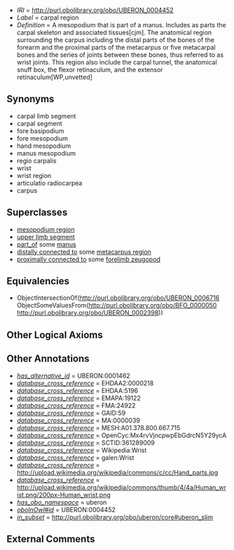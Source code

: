  * *IRI* = http://purl.obolibrary.org/obo/UBERON_0004452
 * *Label* = carpal region
 * *Definition* = A mesopodium that is part of a manus. Includes as parts the carpal skeleton and associated tissues[cjm]. The anatomical region surrounding the carpus including the distal parts of the bones of the forearm and the proximal parts of the metacarpus or five metacarpal bones and the series of joints between these bones, thus referred to as wrist joints. This region also include the carpal tunnel, the anatomical snuff box, the flexor retinaculum, and the extensor retinaculum[WP,unvetted]

## Synonyms

 * carpal limb segment
 * carpal segment
 * fore basipodium
 * fore mesopodium
 * hand mesopodium
 * manus mesopodium
 * regio carpalis
 * wrist
 * wrist region
 * articulatio radiocarpea
 * carpus

## Superclasses

 * [mesopodium region](../../UBERON/16/UBERON_0006716.md)
 * [upper limb segment](../../UBERON/85/UBERON_0008785.md)
 * [part_of](../../BFO/50/BFO_0000050.md) some [manus](../../UBERON/98/UBERON_0002398.md)
 * [distally connected to](../../core#distally/to/core#distally_connected_to.md) some [metacarpus region](../../UBERON/53/UBERON_0004453.md)
 * [proximally connected to](../../core#proximally/to/core#proximally_connected_to.md) some [forelimb zeugopod](../../UBERON/86/UBERON_0002386.md)

## Equivalencies

 * ObjectIntersectionOf(<http://purl.obolibrary.org/obo/UBERON_0006716> ObjectSomeValuesFrom(<http://purl.obolibrary.org/obo/BFO_0000050> <http://purl.obolibrary.org/obo/UBERON_0002398>))

## Other Logical Axioms


## Other Annotations

 * *[has_alternative_id](../../Id/oboInOwl#hasAlternativeId.md)* = UBERON:0001462
 * *[database_cross_reference](../../ef/oboInOwl#hasDbXref.md)* = EHDAA2:0000218
 * *[database_cross_reference](../../ef/oboInOwl#hasDbXref.md)* = EHDAA:5196
 * *[database_cross_reference](../../ef/oboInOwl#hasDbXref.md)* = EMAPA:19122
 * *[database_cross_reference](../../ef/oboInOwl#hasDbXref.md)* = FMA:24922
 * *[database_cross_reference](../../ef/oboInOwl#hasDbXref.md)* = GAID:59
 * *[database_cross_reference](../../ef/oboInOwl#hasDbXref.md)* = MA:0000039
 * *[database_cross_reference](../../ef/oboInOwl#hasDbXref.md)* = MESH:A01.378.800.667.715
 * *[database_cross_reference](../../ef/oboInOwl#hasDbXref.md)* = OpenCyc:Mx4rvVjncpwpEbGdrcN5Y29ycA
 * *[database_cross_reference](../../ef/oboInOwl#hasDbXref.md)* = SCTID:361289009
 * *[database_cross_reference](../../ef/oboInOwl#hasDbXref.md)* = Wikipedia:Wrist
 * *[database_cross_reference](../../ef/oboInOwl#hasDbXref.md)* = galen:Wrist
 * *[database_cross_reference](../../ef/oboInOwl#hasDbXref.md)* = http://upload.wikimedia.org/wikipedia/commons/c/cc/Hand_parts.jpg
 * *[database_cross_reference](../../ef/oboInOwl#hasDbXref.md)* = http://upload.wikimedia.org/wikipedia/commons/thumb/4/4a/Human_wrist.png/200px-Human_wrist.png
 * *[has_obo_namespace](../../ce/oboInOwl#hasOBONamespace.md)* = uberon
 * *[oboInOwl#id](../../id/oboInOwl#id.md)* = UBERON:0004452
 * *[in_subset](../../et/oboInOwl#inSubset.md)* = http://purl.obolibrary.org/obo/uberon/core#uberon_slim

## External Comments

